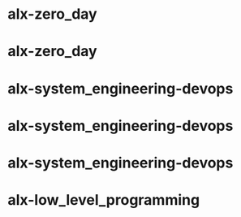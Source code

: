 # alx-zero_day
# alx-zero_day
# alx-system_engineering-devops
# alx-system_engineering-devops
# alx-system_engineering-devops
# alx-low_level_programming
